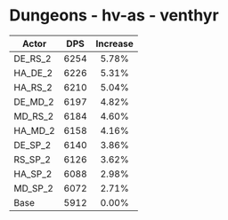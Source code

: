 # Dungeons - hv-as - venthyr
| Actor | DPS | Increase |
|---|:---:|:---:|
|DE_RS_2|6254|5.78%|
|HA_DE_2|6226|5.31%|
|HA_RS_2|6210|5.04%|
|DE_MD_2|6197|4.82%|
|MD_RS_2|6184|4.60%|
|HA_MD_2|6158|4.16%|
|DE_SP_2|6140|3.86%|
|RS_SP_2|6126|3.62%|
|HA_SP_2|6088|2.98%|
|MD_SP_2|6072|2.71%|
|Base|5912|0.00%|
